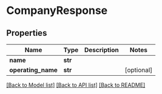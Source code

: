 # CompanyResponse

## Properties
Name | Type | Description | Notes
------------ | ------------- | ------------- | -------------
**name** | **str** |  | 
**operating_name** | **str** |  | [optional] 

[[Back to Model list]](../README.md#documentation-for-models) [[Back to API list]](../README.md#documentation-for-api-endpoints) [[Back to README]](../README.md)


